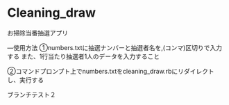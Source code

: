 # Cleaning_draw
お掃除当番抽選アプリ

—使用方法
①numbers.txtに抽選ナンバーと抽選者名を,(コンマ)区切りで入力する
また、1行当たり抽選者1人のデータを入力すること

②コマンドプロンプト上でnumbers.txtをcleaning_draw.rbにリダイレクトし、実行する

ブランチテスト２

